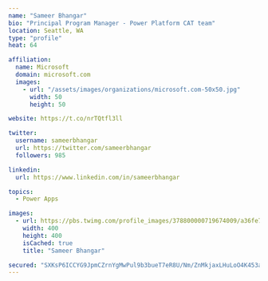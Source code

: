 ```yaml
---
name: "Sameer Bhangar"
bio: "Principal Program Manager - Power Platform CAT team"
location: Seattle, WA
type: "profile"
heat: 64

affiliation:
  name: Microsoft
  domain: microsoft.com
  images:
    - url: "/assets/images/organizations/microsoft.com-50x50.jpg"
      width: 50
      height: 50

website: https://t.co/nrTQtfl3ll

twitter:
  username: sameerbhangar
  url: https://twitter.com/sameerbhangar
  followers: 985

linkedin:
  url: https://www.linkedin.com/in/sameerbhangar

topics:
  - Power Apps

images:
  - url: https://pbs.twimg.com/profile_images/378800000719674009/a36fe7ddfab1778b76e5793772e43798_400x400.jpeg
    width: 400
    height: 400
    isCached: true
    title: "Sameer Bhangar"

secured: "SXKsP6ICCYG9JpmCZrnYgMwPul9b3bueT7eR8U/Nm/ZnMkjaxLHuLoO4K453aSBwyzjq9NGg2MtfrxIQ7OWoZ16ikIb4ghqVfhIYXHf/Wo0SRIftHonz5TsqBqKgRDVLtathk84de3a25L4hBMkN7dr9WJzeh4eOXvUCVG/ByqSKqbrCV37psaVSDA5VAYktjZ1AAWhIVxE+buiQ2t9SAOgLfnyT2IoaSow0U760/Ncc30o8GgWozOxYmI+lHLTbdRFURpNiEOG6QiGnPNfX8GFAzi8vZCMS8H1uHME2t640XmtHDEKRDmvh0xvjD+DL64MPIoFWakylzYG4V/yvHpLIJvwYzZqBoVeEqr21m73ul8sMffZz2B893Ha7e9shjvNeWrWw9kOXe0YGSx92kg==;G4kG9umr5Bf9LyGWypOLpQ=="
---
```


